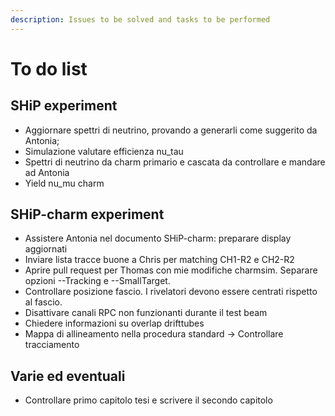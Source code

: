 ```yaml
---
description: Issues to be solved and tasks to be performed
---
```


# To do list

## SHiP experiment

* Aggiornare spettri di neutrino, provando a generarli come suggerito da Antonia;
* Simulazione valutare efficienza nu\_tau
* Spettri di neutrino da charm primario e cascata da controllare e mandare ad Antonia
* Yield nu\_mu charm

## SHiP-charm experiment

* Assistere Antonia nel documento SHiP-charm: preparare display aggiornati
* Inviare lista tracce buone a Chris per matching CH1-R2 e CH2-R2
* Aprire pull request per Thomas con mie modifiche charmsim. Separare opzioni --Tracking e --SmallTarget.
* Controllare posizione fascio. I rivelatori devono essere centrati rispetto al fascio.
* Disattivare canali RPC non funzionanti durante il test beam
* Chiedere informazioni su overlap drifttubes
* Mappa di allineamento nella  procedura standard -&gt; Controllare tracciamento

## Varie ed eventuali

* Controllare primo capitolo tesi e scrivere il secondo capitolo

